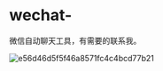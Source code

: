 # wechat-
微信自动聊天工具，有需要的联系我。

![e56d46d5f5f46a8571fc4c4bcd77b21](https://user-images.githubusercontent.com/108315541/176095019-d855257f-ee60-4210-a7bb-142c2d9d432d.jpg)

